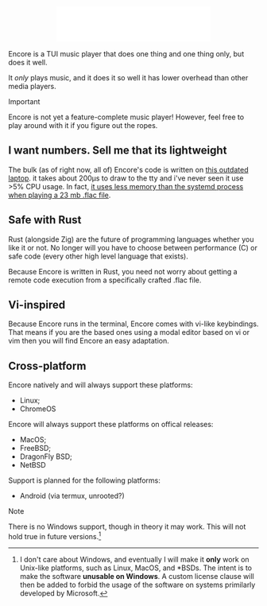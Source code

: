 <p align="center">
    <img src="docs/encore.svg" height="70">
</p>

Encore is a TUI music player that does one thing and one thing only, but does it well.

It _only_ plays music, and it does it so well it has lower overhead than other media players.

> [!IMPORTANT]
> Encore is not yet a feature-complete music player! However, feel free to play around with it if you figure out the ropes.

## I want numbers. Sell me that its lightweight

The bulk (as of right now, all of) Encore's code is written on [this outdated laptop](https://www.ordinateursarabais.com/produit/acer-es1-521-40hc-hdmi-6-go-ram-1-tb/). it takes about 200µs to draw to the tty and i've never seen it use >5% CPU usage. In fact, [it uses less memory than the systemd process when playing a 23 mb .flac file](./docs/img/encore-less-bloated-than-systemd.png).

<!-- TODO: compare resource usage of different audio players, eg vlc, mpv, spotify,. etc -->

## Safe with Rust

Rust (alongside Zig) are the future of programming languages whether you like it or not. No longer will you have to choose between performance (C) or safe code (every other high level language that exists).

Because Encore is written in Rust, you need not worry about getting a remote code execution from a specifically crafted .flac file.

## Vi-inspired

Because Encore runs in the terminal, Encore comes with vi-like keybindings. That means if you are the based ones using a modal editor based on vi or vim then you will find Encore an easy adaptation.

## Cross-platform

Encore natively and will always support these platforms:

- Linux;
- ChromeOS

Encore will always support these platforms on offical releases:

- MacOS;
- FreeBSD;
- DragonFly BSD;
- NetBSD

Support is planned for the following platforms:

- Android (via termux, unrooted?)

> [!NOTE]
> There is no Windows support, though in theory it may work. This will not hold true in future versions.[^1]

[^1]: I don't care about Windows, and eventually I will make it **only** work on Unix-like platforms, such as Linux, MacOS, and \*BSDs. The intent is to make the software **unusable on Windows**. A custom license clause will then be added to forbid the usage of the software on systems primilarly developed by Microsoft.

